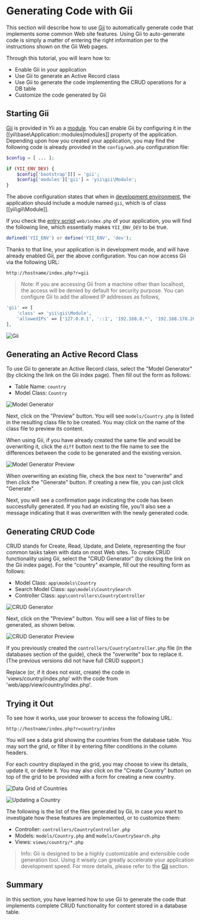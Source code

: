 Generating Code with Gii
========================

This section will describe how to use [Gii](tool-gii.md) to automatically generate  code
that implements some common Web site features. Using Gii to auto-generate code is simply a matter of entering the right information per to the instructions shown on the Gii Web pages.

Through this tutorial, you will learn how to:

* Enable Gii in your application
* Use Gii to generate an Active Record class
* Use Gii to generate the code implementing the CRUD operations for a DB table
* Customize the code generated by Gii


Starting Gii <span id="starting-gii"></span>
------------

[Gii](tool-gii.md) is provided in Yii as a [module](structure-modules.md). You can enable Gii
by configuring it in the [[yii\base\Application::modules|modules]] property of the application. Depending upon how you created your application, you may find the following code is already provided in the `config/web.php` configuration file:

```php
$config = [ ... ];

if (YII_ENV_DEV) {
    $config['bootstrap'][] = 'gii';
    $config['modules']['gii'] = 'yii\gii\Module';
}
```

The above configuration states that when in [development environment](concept-configurations.md#environment-constants),
the application should include a module named `gii`, which is of class [[yii\gii\Module]].

If you check the [entry script](structure-entry-scripts.md) `web/index.php` of your application, you will
find the following line, which essentially makes `YII_ENV_DEV` to be true.

```php
defined('YII_ENV') or define('YII_ENV', 'dev');
```

Thanks to that line, your application is in development mode, and will have already enabled Gii, per the above configuration. You can now access Gii via the following URL:

```
http://hostname/index.php?r=gii
```

> Note: If you are accessing Gii from a machine other than localhost, the access will be denied by default
> for security purpose. You can configure Gii to add the allowed IP addresses as follows,
>
```php
'gii' => [
    'class' => 'yii\gii\Module',
    'allowedIPs' => ['127.0.0.1', '::1', '192.168.0.*', '192.168.178.20'] // adjust this to your needs
],
```

![Gii](images/start-gii.png)


Generating an Active Record Class <span id="generating-ar"></span>
---------------------------------

To use Gii to generate an Active Record class, select the "Model Generator" (by clicking the link on the Gii index page). Then fill out the form as follows:

* Table Name: `country`
* Model Class: `Country`

![Model Generator](images/start-gii-model.png)

Next, click on the "Preview" button. You will see `models/Country.php` is listed in the resulting class file to be created. You may click on the name of the class file to preview its content.

When using Gii, if you have already created the same file and would be overwriting it, click
the `diff` button next to the file name to see the differences between the code to be generated
and the existing version.

![Model Generator Preview](images/start-gii-model-preview.png)

When overwriting an existing file, check the box next to "overwrite" and then click  the "Generate" button. If creating a new file, you can just click "Generate". 

Next, you will see
a confirmation page indicating the code has been successfully generated. If you had an existing file, you'll also see a message indicating that it was overwritten with the newly generated code.


Generating CRUD Code <span id="generating-crud"></span>
--------------------

CRUD stands for Create, Read, Update, and Delete, representing the four common tasks taken with data on most Web sites. To create CRUD functionality using Gii, select the "CRUD Generator" (by clicking the link on the Gii index page). For the "country" example, fill out the resulting form as follows:

* Model Class: `app\models\Country`
* Search Model Class: `app\models\CountrySearch`
* Controller Class: `app\controllers\CountryController`

![CRUD Generator](images/start-gii-crud.png)

Next, click on the "Preview" button. You will see a list of files to be generated, as shown below.

![CRUD Generator Preview](images/start-gii-crud-preview.png)

If you previously created the `controllers/CountryController.php` file (in the databases section of the guide), check the "overwrite" box to replace it. (The previous versions did not have full CRUD support.)

Replace (or, if it does not exist, create) the code in 'views/country/index.php' with the code from 'web/app/view/country/index.php'.

Trying it Out <span id="trying-it-out"></span>
-------------

To see how it works, use your browser to access the following URL:

```
http://hostname/index.php?r=country/index
```

You will see a data grid showing the countries from the database table. You may sort the grid,
or filter it by entering filter conditions in the column headers.

For each country displayed in the grid, you may choose to view its details, update it, or delete it.
You may also click on the "Create Country" button on top of the grid to be provided with a form for creating a new country.

![Data Grid of Countries](images/start-gii-country-grid.png)

![Updating a Country](images/start-gii-country-update.png)

The following is the list of the files generated by Gii, in case you want to investigate how these features are implemented,
or to customize them:

* Controller: `controllers/CountryController.php`
* Models: `models/Country.php` and `models/CountrySearch.php`
* Views: `views/country/*.php`

> Info: Gii is designed to be a highly customizable and extensible code generation tool. Using it wisely
  can greatly accelerate your application development speed. For more details, please refer to
  the [Gii](tool-gii.md) section.


Summary <span id="summary"></span>
-------

In this section, you have learned how to use Gii to generate the code that implements complete
CRUD functionality for content stored in a database table.
